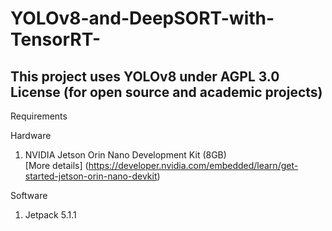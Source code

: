 # YOLOv8-and-DeepSORT-with-TensorRT-
## This project uses YOLOv8 under AGPL 3.0 License (for open source and academic projects) ##

Requirements

Hardware
1. NVIDIA Jetson Orin Nano Development Kit (8GB) <br />
[More details] (https://developer.nvidia.com/embedded/learn/get-started-jetson-orin-nano-devkit)

Software
1. Jetpack 5.1.1
